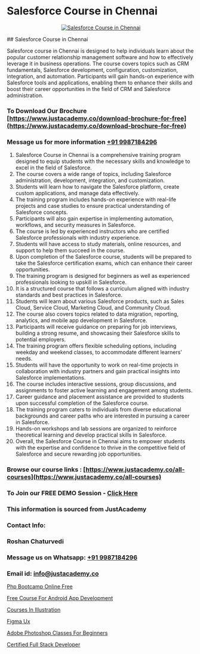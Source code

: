 # Salesforce Course in Chennai

<p align="center">
  <a href="https://justacademy.co/course-detail/salesforce-training">
    <img src="https://justacademy.co/storage2/course_image/1709973792_course_image.webp" alt="Salesforce Course in Chennai">
  </a>
</p>
## Salesforce Course in Chennai

Salesforce course in Chennai is designed to help individuals learn about the popular customer relationship management software and how to effectively leverage it in business operations. The course covers topics such as CRM fundamentals, Salesforce development, configuration, customization, integration, and automation. Participants will gain hands-on experience with Salesforce tools and applications, enabling them to enhance their skills and boost their career opportunities in the field of CRM and Salesforce administration.
### To Download Our Brochure [https://www.justacademy.co/download-brochure-for-free](https://www.justacademy.co/download-brochure-for-free)
### Message us for more information [+91 9987184296](https://api.whatsapp.com/send?phone=919987184296)
1) Salesforce Course in Chennai is a comprehensive training program designed to equip students with the necessary skills and knowledge to excel in the field of Salesforce.
2) The course covers a wide range of topics, including Salesforce administration, development, integration, and customization.
3) Students will learn how to navigate the Salesforce platform, create custom applications, and manage data effectively.
4) The training program includes hands-on experience with real-life projects and case studies to ensure practical understanding of Salesforce concepts.
5) Participants will also gain expertise in implementing automation, workflows, and security measures in Salesforce.
6) The course is led by experienced instructors who are certified Salesforce professionals with industry experience.
7) Students will have access to study materials, online resources, and support to help them succeed in the course.
8) Upon completion of the Salesforce course, students will be prepared to take the Salesforce certification exams, which can enhance their career opportunities.
9) The training program is designed for beginners as well as experienced professionals looking to upskill in Salesforce.
10) It is a structured course that follows a curriculum aligned with industry standards and best practices in Salesforce.
11) Students will learn about various Salesforce products, such as Sales Cloud, Service Cloud, Marketing Cloud, and Community Cloud.
12) The course also covers topics related to data migration, reporting, analytics, and mobile app development in Salesforce.
13) Participants will receive guidance on preparing for job interviews, building a strong resume, and showcasing their Salesforce skills to potential employers.
14) The training program offers flexible scheduling options, including weekday and weekend classes, to accommodate different learners' needs.
15) Students will have the opportunity to work on real-time projects in collaboration with industry partners and gain practical insights into Salesforce implementations.
16) The course includes interactive sessions, group discussions, and assignments to foster active learning and engagement among students.
17) Career guidance and placement assistance are provided to students upon successful completion of the Salesforce course.
18) The training program caters to individuals from diverse educational backgrounds and career paths who are interested in pursuing a career in Salesforce.
19) Hands-on workshops and lab sessions are organized to reinforce theoretical learning and develop practical skills in Salesforce.
20) Overall, the Salesforce Course in Chennai aims to empower students with the expertise and confidence to thrive in the competitive field of Salesforce and secure rewarding job opportunities.

### Browse our course links : [https://www.justacademy.co/all-courses](https://www.justacademy.co/all-courses) 
### To Join our FREE DEMO Session - [Click Here](https://www.justacademy.co/register-for-course-demo)


### This information is sourced from JustAcademy
### Contact Info:
### Roshan Chaturvedi
### Message us on Whatsapp: [+91 9987184296](https://api.whatsapp.com/send?phone=919987184296)
### Email id: [info@justacademy.co](mailto:info@justacademy.co)
                
[Php Bootcamp Online Free](https://www.linkedin.com/pulse/php-bootcamp-online-free-justacademy-san-jose-rsjff?trackingId=lDPqkRVRjBvRO846pUUYwg%3D%3D&lipi=urn%3Ali%3Apage%3Ad_flagship3_company_admin%3BmFqei9z9R2q6luNOEZ8Z4A%3D%3D)

[Free Course For Android App Development](https://www.linkedin.com/pulse/free-course-android-app-development-justacademy-cupertino-5ou7f/)

[Courses In Illustration](https://medium.com/@ranemanish460/courses-in-illustration-bb50de89790c)

[Figma Ux](https://medium.com/@abhidnya.1068/figma-ux-9ec706b9c4cb)

[Adobe Photoshop Classes For Beginners](https://justacademyin.github.io/justacademy/adobe-photoshop-classes-for-beginners)

[Certified Full Stack Developer](https://justacademyin.github.io/justacademy/certified-full-stack-developer)

